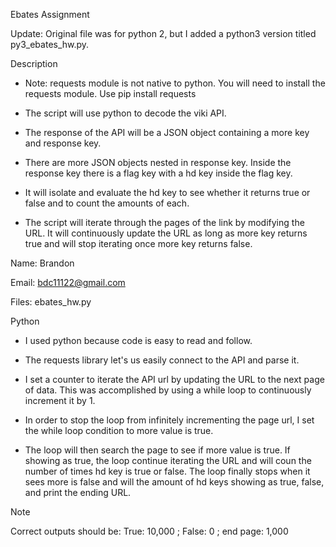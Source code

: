 Ebates Assignment

Update: Original file was for python 2, but I added a python3 version titled py3_ebates_hw.py.

Description

- Note: requests module is not native to python. You will need to install the requests module. Use pip install requests

- The script will use python to decode the viki API.

- The response of the API will be a JSON object containing a more key and response key. 

- There are more JSON objects nested in response key. Inside the response key there is a flag key with a hd key inside the flag key.

- It will isolate and evaluate the hd key to see whether it returns true or false and to count the amounts of each.

- The script will iterate through the pages of the link by modifying the URL. It will continuously update the URL as long as more key returns true and will stop iterating once more key returns false. 


Name: Brandon 

Email: bdc11122@gmail.com

Files: ebates_hw.py

Python

- I used python because code is easy to read and follow. 

- The requests library let's us easily connect to the API and parse it.

- I set a counter to iterate the API url by updating the URL to the next page of data. This was accomplished by using a while loop to continuously increment it by 1. 

- In order to stop the loop from infinitely incrementing the page url, I set the while loop condition to more value is true. 

- The loop will then search the page to see if more value is true. If showing as true, the loop continue iterating the URL and will coun the number of times hd key is true or false. The loop finally stops when it sees more is false and will the amount of hd keys showing as true, false, and print the ending URL.

Note 

Correct outputs should be: True: 10,000 ; False: 0 ; end page: 1,000
